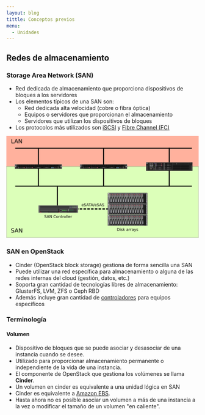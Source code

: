 ```yaml
---
layout: blog
tittle: Conceptos previos
menu:
  - Unidades
---
```


## Redes de almacenamiento

### Storage Area Network (SAN)

* Red dedicada de almacenamiento que proporciona dispositivos de bloques a los servidores
* Los elementos típicos de una SAN son:
	* Red dedicada alta velocidad (cobre o fibra óptica)
    * Equipos o servidores que proporcionan el almacenamiento
    * Servidores que utilizan los dispositivos de bloques
* Los protocolos más utilizados son [iSCSI](http://en.wikipedia.org/wiki/ISCSI) y [Fibre Channel (FC)](http://en.wikipedia.org/wiki/Fiber_channel)

![san](img/san.png)

### SAN en OpenStack

* Cinder (OpenStack block storage) gestiona de forma sencilla una SAN
* Puede utilizar una red específica para almacenamiento o alguna de las redes internas del cloud (gestión, datos, etc.)
* Soporta gran cantidad de tecnologías libres de almacenamiento: GlusterFS, LVM, ZFS o Ceph RBD
* Además incluye gran cantidad de [controladores](https://wiki.openstack.org/wiki/CinderSupportMatrix) para equipos específicos

### Terminología

#### Volumen

* Dispositivo de bloques que se puede asociar y desasociar de una instancia cuando se desee.
* Utilizado para proporcionar almacenamiento permanente o independiente de la vida de una instancia.
* El componente de OpenStack que gestiona los volúmenes se llama **Cinder**.
* Un volumen en cinder es equivalente a una unidad lógica en SAN
* Cinder es equivalente a [Amazon EBS](http://aws.amazon.com/es/ebs/).
* Hasta ahora no es posible asociar un volumen a más de una instancia a la vez o modificar el tamaño de un volumen "en caliente".

